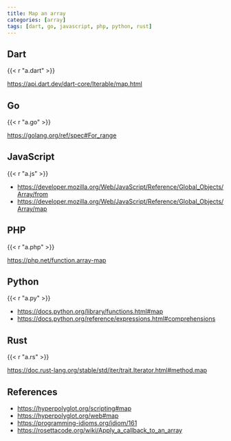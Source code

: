 ```yaml
---
title: Map an array
categories: [array]
tags: [dart, go, javascript, php, python, rust]
---
```


## Dart

{{< r "a.dart" >}}

<https://api.dart.dev/dart-core/Iterable/map.html>

## Go

{{< r "a.go" >}}

<https://golang.org/ref/spec#For_range>

## JavaScript

{{< r "a.js" >}}

- <https://developer.mozilla.org/Web/JavaScript/Reference/Global_Objects/Array/from>
- <https://developer.mozilla.org/Web/JavaScript/Reference/Global_Objects/Array/map>

## PHP

{{< r "a.php" >}}

<https://php.net/function.array-map>

## Python

{{< r "a.py" >}}

- <https://docs.python.org/library/functions.html#map>
- <https://docs.python.org/reference/expressions.html#comprehensions>

## Rust

{{< r "a.rs" >}}

<https://doc.rust-lang.org/stable/std/iter/trait.Iterator.html#method.map>

## References

- <https://hyperpolyglot.org/scripting#map>
- <https://hyperpolyglot.org/web#map>
- <https://programming-idioms.org/idiom/161>
- <https://rosettacode.org/wiki/Apply_a_callback_to_an_array>
